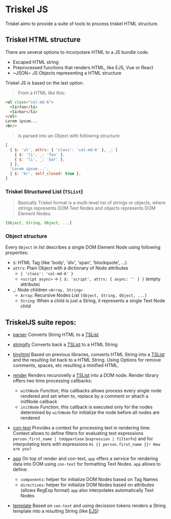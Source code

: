 # Triskel JS

Triskel aims to provide a suite of tools to process triskel HTML structure.

## Triskel HTML structure

There are several options to incorpotare HTML to a JS bundle code.
- Escaped HTML string
- Preprocessed functions that renders HTML, like EJS, Vue or React
- ~JSON~ JS Objects representing a HTML structure

Triskel JS is based on the last option.

> From a HTML like this:

``` html
<ul class="col-md-6">
  <li>foo</li>
  <li>bar</li>
</ul>
Lorem ipsum...
<br/>
```

> Is parsed into an Object with following structure:

``` js
[
  { $: 'ul', attrs: { 'class': 'col-md-6' }, _: [
    { $: 'li', _: 'foo' },
    { $: 'li', _: 'bar' },
  ] },
  'Lorem ipsum...',
  { $: 'br', self_closed: true },
]
```
### Triskel Structured List (`TSList`)

> Basically Triskel format is a multi-level list of strings or objects, where strings represents DOM Text Nodes and objects represents DOM Element Nodes.

``` js
[Object, String, Object, ...]
```

### Object structure

Every `Object` in list describes a single DOM Element Node using following properties:
  - `$`: HTML Tag (like 'body', 'div', 'span', 'blockquote', ...)
  - `attrs`: Plain Object with a dictionary of Node attributes
    - `{ 'class': 'col-md-6' }`
    - `<script async>` -> `{ $: 'script', attrs: { async: '' } }` (empty attribute)
  - _: Node children `<Array, String>`
    - `Array`: Recursive Nodes List `[Object, String, Object, ...]`
    - `String`: When a child is just a String, it represents a single Text Node child

## TriskelJS suite repos:

- [parser](https://github.com/triskeljs/parser#readme)
  Converts String HTML to a [TSList]

- [stringify](https://github.com/triskeljs/stringify#readme)
  Converts back a [TSList] to a HTML String
  
- [tinyhtml](https://github.com/triskeljs/tinyhtml#readme)
  Based on previous libraries, converts HTML String into a [TSList] and the resulting list back to a HTML String.
  Using Options for remove comments, spaces, etc resulting a minified HTML.

- [render](https://github.com/triskeljs/render#readme)
  Renders recursivelly a [TSList] into a DOM node. Render library offers two time processing callbacks:
    - `withNode` *Function*, this callbacks allows process every single node rendered and set when to, replace by a comment or attach a initNode callback
    - `initNode` *Function*, this callback is executed only for the nodes determined by `withNode` for initialize the node before all nodes are rendered

- [con-text](https://github.com/triskeljs/con-text#readme)
  Provides a context for processing text in rendering time.
  Context allows to define filters for evaluating text expressions ` person.first_name | toUpperCase ` (` expression | filterFn `) and for interpolating texts with expressions `Hi {{ person.first_name }}! How are you?`

- [app](https://github.com/triskeljs/app#readme)
  On top of render and con-text, `app` offers a service for rendering data into DOM using `con-text` for formatting Text Nodes.
  `app` allows to define:
    - `components`: helper for initialize DOM Nodes based on Tag Names
    - `directives`: helper for initialize DOM Nodes based on attributes (allows RegExp format)
   `app` also interpolates automatically Text Nodes
   
- [template](https://github.com/triskeljs/template#readme)
  Based on `con-text` and using decission tokens renders a String template into a resulting String (like [EJS](https://ejs.co/))
  
[TSList]: #triskel-structured-list-tslist
